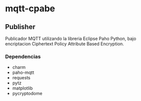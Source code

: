 # mqtt-cpabe
## Publisher

Publicador MQTT utilizando la libreria Eclipse Paho Python, bajo encriptacion Ciphertext Policy Attribute Based Encryption.

### Dependencias
- charm
- paho-mqtt
- requests
- pytz
- matplotlib
- pycryptodome
